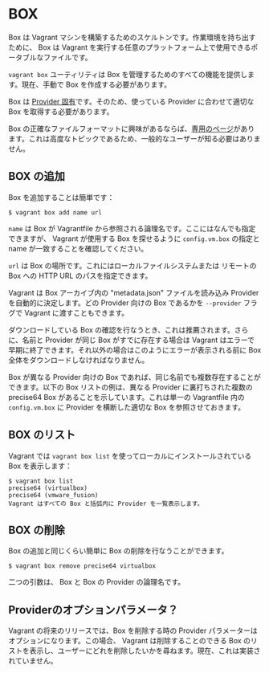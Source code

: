 # BOX

Box は Vagrant マシンを構築するためのスケルトンです。作業環境を持ち出すために、 Box は Vagrant を実行する任意のプラットフォーム上で使用できるポータブルなファイルです。

`vagrant box` ユーティリティは Box を管理するためのすべての機能を提供します。現在、手動で Box を作成する必要があります。

Box は [Provider 固有](http://docs.vagrantup.com/v2/providers/)です。そのため、使っている Provider に合わせて適切な Box を取得する必要があります。

Box の正確なファイルフォーマットに興味があるならば、[専用のページ](./format.md)があります。これは高度なトピックであるため、一般的なユーザーが知る必要はありません。


## BOX の追加

Box を追加することは簡単です：

```
$ vagrant box add name url
```

`name` は Box が Vagrantfile から参照される論理名です。ここにはなんでも指定できますが、 Vagrant が使用する Box を探せるように `config.vm.box` の指定と name が一致することを確認してください。

`url` は Box の場所です。これにはローカルファイルシステムまたは リモートの Box への HTTP URL のパスを指定できます。

Vagrant は Box アーカイブ内の "metadata.json" ファイルを読み込み Provider を自動的に決定します。どの Provider 向けの Box であるかを `--provider` フラグで Vagrant に渡すこともできます。

ダウンロードしている Box の確認を行なうとき、これは推薦されます。さらに、名前と Provider が同じ Box がすでに存在する場合は Vagrant はエラーで早期に終了できます。それ以外の場合はこのようにエラーが表示される前に Box 全体をダウンロードしなければなりません。

Box が異なる Provider 向けの Box であれば、同じ名前でも複数存在することができます。以下の Box リストの例は、異なる Provider に裏打ちされた複数の precise64 Box があることを示しています。これは単一の Vagrantfile 内の `config.vm.box` に Provider を横断した適切な Box を参照させておきます。


## BOX のリスト

Vagrant では `vagrant box list` を使ってローカルにインストールされている Box を表示します：

```
$ vagrant box list
precise64 (virtualbox)
precise64 (vmware_fusion)
Vagrant はすべての Box と括弧内に Provider を一覧表示します。
```


## BOX の削除

Box の追加と同じくらい簡単に Box の削除を行なうことができます。

```
$ vagrant box remove precise64 virtualbox
```

二つの引数は、 Box と Box の Provider の論理名です。


## Providerのオプションパラメータ？
Vagrant の将来のリリースでは、Box を削除する時の Provider パラメーターはオプションになります。この場合、 Vagrant は削除することのできる Box のリストを表示し、ユーザーにどれを削除したいかを尋ねます。現在、これは実装されていません。

